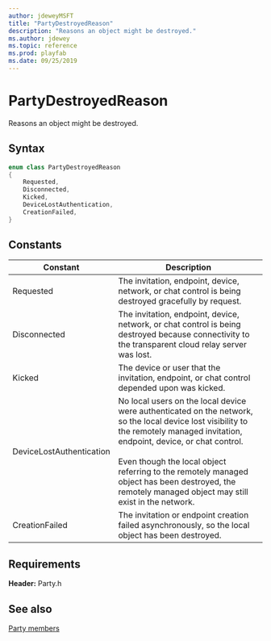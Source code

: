 ```yaml
---
author: jdeweyMSFT
title: "PartyDestroyedReason"
description: "Reasons an object might be destroyed."
ms.author: jdewey
ms.topic: reference
ms.prod: playfab
ms.date: 09/25/2019
---
```


# PartyDestroyedReason  

Reasons an object might be destroyed.    

## Syntax  
  
```cpp
enum class PartyDestroyedReason    
{  
    Requested,  
    Disconnected,  
    Kicked,  
    DeviceLostAuthentication,  
    CreationFailed,  
}  
```  
  
## Constants  
  
| Constant | Description |
| --- | --- |
| Requested | The invitation, endpoint, device, network, or chat control is being destroyed gracefully by request. |  
| Disconnected | The invitation, endpoint, device, network, or chat control is being destroyed because connectivity to the transparent cloud relay server was lost. |  
| Kicked | The device or user that the invitation, endpoint, or chat control depended upon was kicked. |  
| DeviceLostAuthentication | No local users on the local device were authenticated on the network, so the local device lost visibility to the remotely managed invitation, endpoint, device, or chat control.<br/><br/> Even though the local object referring to the remotely managed object has been destroyed, the remotely managed object may still exist in the network. |  
| CreationFailed | The invitation or endpoint creation failed asynchronously, so the local object has been destroyed. |  
  
  
## Requirements  
  
**Header:** Party.h
  
## See also  
[Party members](../party_members.md)  

  
  
